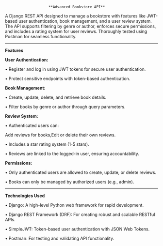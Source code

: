 ﻿						**Advanced Bookstore API**

A Django REST API designed to manage a bookstore with features like JWT-based user authentication, book management, and a user review system. The API supports filtering by genre or author, enforces secure permissions, and includes a rating system for user reviews. Thoroughly tested using Postman for seamless functionality.
________________________________________
**Features**

**User Authentication:**

•	Register and log in using JWT tokens for secure user authentication.

•	Protect sensitive endpoints with token-based authentication.

**Book Management:**

•	Create, update, delete, and retrieve book details.

•	Filter books by genre or author through query parameters.

**Review System:**

•	Authenticated users can:

Add reviews for books,Edit or delete their own reviews.

•	Includes a star rating system (1-5 stars).

•	Reviews are linked to the logged-in user, ensuring accountability.

**Permissions:**

•	Only authenticated users are allowed to create, update, or delete reviews.

•	Books can only be managed by authorized users (e.g., admin).

________________________________________
**Technologies Used**

•	Django: A high-level Python web framework for rapid development.

•	Django REST Framework (DRF): For creating robust and scalable RESTful APIs.

•	SimpleJWT: Token-based user authentication with JSON Web Tokens.

•	Postman: For testing and validating API functionality.

